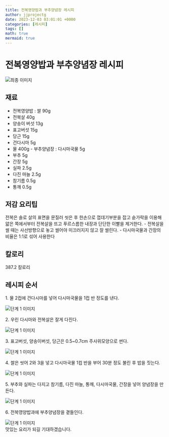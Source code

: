 ```yaml
---
title: 전복영양밥과 부추양념장 레시피
author: jjprojectg
date: 2023-12-03 03:01:01 +0000
categories: [레시피]
tags: []
math: true
mermaid: true
---
```

<meta name="og:type" content="website"/>
<meta charset="UTF-8"/>
<div class="header">
  <h1>전복영양밥과 부추양념장 레시피</h1>
</div>

<div class="container my-4">
  <div class="row">
    <div class="col-12 col-md-6">
      <div class="recipe-image">
        <img src="http://www.foodsafetykorea.go.kr/uploadimg/20141118/20141118102114_1416273674091.jpg" class="step-image" alt="최종 이미지"/>
      </div>
    </div>
    <div class="col-12 col-md-6">
      <div class="ingredients">
        <h2>재료</h2>
        <ul class="card">
          <li> 전복영양밥 : 쌀 90g </li>
          <li>  전복살 40g </li>
          <li>  양송이 버섯 13g </li>
          <li>  표고버섯 15g </li>
          <li>  당근 15g </li>
          <li>  건다시마 5g </li>
          <li> 물 400g - 부추양념장 : 다시마국물 5g </li>
          <li>  부추 5g </li>
          <li>  간장 5g </li>
          <li>  실파 2.5g </li>
          <li>  다진 마늘 2.5g </li>
          <li>  참기름 0.5g </li>
          <li>  통깨 0.5g </li>
</ul>
      </div>
    </div>
    <div class="col-12 col-md-6">
      <div class="ingredients">
        <h2>저감 요리팁</h2>
        <div class="card"> 
          <p>
            전복은 솔로 살의 표면을 문질러 씻은 후 한손으로 껍데기부분을 잡고 숟가락을 이용해 얇은 쪽에서부터 전복살을 뜨고 푸르스름한 내장과 단단한 이빨을 제거한다. - 전복살을 썰 때는 사선방향으로 놓고 썰어야 미끄러지지 않고 잘 썰린다. - 다시마국물과 간장의 비율은 1:1로 섞어 사용한다
          </p>
        </div>
      </div>
      <div class="ingredients">
        <h2>칼로리</h2>
        <div class="card"> 
          <p>
            387.2 칼로리
          </p>
        </div>
      </div>
    </div>
  </div>

  <h2 class="my-4">레시피 순서</h2>
  <div class="card recipe-card">
    <div class="card-body recipe-step">
      <p class="card-text step-description">1. 물 2컵에 건다시마를 넣어 다시마국물을 1컵 반 정도를 낸다.</p>
      <img src="http://www.foodsafetykorea.go.kr/uploadimg/cook/689-1.jpg" alt="단계 1 이미지" class="step-image"/>
    </div>
  </div>
  <div class="card recipe-card">
    <div class="card-body recipe-step">
      <p class="card-text step-description">2. 우린 다시마와 전복살은 잘게 다진다.</p>
      <img src="http://www.foodsafetykorea.go.kr/uploadimg/cook/689-2.jpg" alt="단계 1 이미지" class="step-image"/>
    </div>
  </div>
  <div class="card recipe-card">
    <div class="card-body recipe-step">
      <p class="card-text step-description">3. 표고버섯, 양송이버섯, 당근은 0.5~0.7cm 주사위모양으로 썬다.</p>
      <img src="http://www.foodsafetykorea.go.kr/uploadimg/cook/689-3.jpg" alt="단계 1 이미지" class="step-image"/>
    </div>
  </div>
  <div class="card recipe-card">
    <div class="card-body recipe-step">
      <p class="card-text step-description">4. 쌀은 씻어 2와 3을 넣고 다시마국물 1컵 반을 부어 30분 정도 불린 후 밥을 짓는다.</p>
      <img src="http://www.foodsafetykorea.go.kr/uploadimg/cook/689-4.jpg" alt="단계 1 이미지" class="step-image"/>
    </div>
  </div>
  <div class="card recipe-card">
    <div class="card-body recipe-step">
      <p class="card-text step-description">5. 부추와 실파는 다지고 참기름, 다진 마늘, 통깨, 다시마국물, 간장을 넣어 양념장을 만든다.</p>
      <img src="http://www.foodsafetykorea.go.kr/uploadimg/cook/689-5.jpg" alt="단계 1 이미지" class="step-image"/>
    </div>
  </div>
  <div class="card recipe-card">
    <div class="card-body recipe-step">
      <p class="card-text step-description">6. 전복영양밥과에 부추양념장을 곁들인다.</p>
      <img src="http://www.foodsafetykorea.go.kr/uploadimg/cook/689-6.jpg" alt="단계 1 이미지" class="step-image"/>
    </div>
  </div>

</div>
맛있는 요리가 되길 기대하겠습니다.
